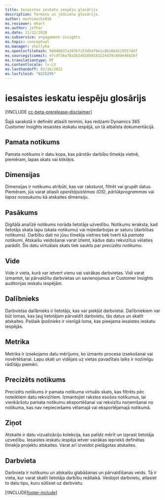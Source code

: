 ```yaml
---
title: Iesaistes ieskatu iespēju glosārijs
description: Terminu un jēdzienu glosārijs.
author: mochimochi016
ms.reviewer: mhart
ms.author: jefhar
ms.date: 11/12/2020
ms.subservice: engagement-insights
ms.topic: conceptual
ms.manager: shellyha
ms.openlocfilehash: 56048037a397bf153d54f9e1c8b1664219557ddf
ms.sourcegitcommit: e7cdf36a78a2b1dd2850183224d39c8dde46b26f
ms.translationtype: MT
ms.contentlocale: lv-LV
ms.lasthandoff: 02/16/2022
ms.locfileid: "8225295"
---
```

# <a name="engagement-insights-capability-glossary"></a>iesaistes ieskatu iespēju glosārijs

[!INCLUDE [cc-beta-prerelease-disclaimer](includes/cc-beta-prerelease-disclaimer.md)]

Šajā sarakstā ir definēti atlasīti termini, kas redzami Dynamics 365 Customer Insights iesaistes ieskatu iespējā, un tā atbalsta dokumentācijā.

## <a name="base-event"></a>Pamata notikums

Pamata notikums ir datu kopa, kas pārstāv darbību tīmekļa vietnē, piemēram, lapas skats vai klikšķis. 

## <a name="dimensions"></a>Dimensijas

Dimensijas ir notikumu atribūti, kas var raksturot, filtrēt vai grupēt datus. Piemēram, jūs varat atlasīt *operētājsistēmas (OS)*, *pārlūkprogrammas* vai *lapas nosaukumu* kā atskaites dimensiju.

## <a name="event"></a>Pasākums

Digitālā analīzē notikums norāda lietotāja uzvedību. Notikums ieraksta, kad lietotājs skata lapu (skata notikumu) vai mijiedarbojas ar saturu (darbības notikums). Darbību dati no jūsu tīmekļa vietnes tiek tverti kā *pamata notikumi*. Atskaišu veidošanai varat izlemt, kādus datu rekvizītus vēlaties parādīt. Šis datu virtuālais skats tiek saukts par *precizētu notikumu*. 

## <a name="environment"></a>Vide

 Vide ir vieta, kurā var ietvert vienu vai vairākas darbvietas. Vidi varat izmantot, lai pārvaldītu darbvietas un savienojumus ar Customer Insights auditorijas ieskatu iespējām.

## <a name="member"></a>Dalībnieks

Darbvietas dalībnieks ir lietotājs, kas var piekļūt darbvietai. Dalībniekiem var būt lomas, kas ļauj lietotājam pārvaldīt darbvietu, tās datus un skatīt atskaites. Pašlaik *Īpašnieks* ir vienīgā loma, kas pieejama iesaistes ieskatu iespējās.

## <a name="metric"></a>Metrika

Metrika ir izsekojams datu mērījums, ko izmanto procesa izsekošanai vai novērtēšanai. Lapu skati un vidējais uz vietas pavadītais laiks ir nozīmīgu rādītāju piemēri.

## <a name="refined-event"></a>Precizēts notikums

Precizēts notikums ir pamata notikuma virtuāls skats, kas filtrēts pēc noteiktiem datu rekvizītiem. Izmantojiet rakstos esošos notikumus, lai vienkāršotu pamata notikumu eksportēšanai vai rekvizītu noņemšanai no notikuma, kas nav nepieciešams vēlamajā vai eksportējamajā notikumā.

## <a name="report"></a>Ziņot

Atskaite ir datu vizualizāciju kolekcija, kas palīdz mērīt un izprast lietotāja uzvedību. Iesaistes ieskatu iespēja ietver vairākas iepriekš definētas tīmekļa projektu atskaites. Varat arī izveidot pielāgotas atskaites. 

## <a name="workspace"></a>Darbvieta

Darbvieta ir notikumu un atskaišu glabāšanas un pārvaldīšanas veids. Tā ir vieta, kur varat skatīt lietotāja darbību reāllaikā. Veidojot darbvietu, atlasiet to datu tipu, kuru sūtīsiet uz darbvietu.


[!INCLUDE[footer-include](../includes/footer-banner.md)]